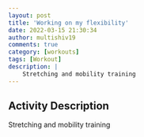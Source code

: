 ```yaml
---
layout: post
title: 'Working on my flexibility'
date: 2022-03-15 21:30:34
author: multishiv19
comments: true
category: [workouts]
tags: [Workout]
description: |
    Stretching and mobility training
---
```



## Activity Description
Stretching and mobility training


<div width='100%' class='strava-embed-placeholder' data-embed-type='activity' data-embed-id='6826454941'></div>
<script src='https://strava-embeds.com/embed.js'></script>
